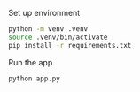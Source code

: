 Set up environment

```bash 
python -m venv .venv
source .venv/bin/activate
pip install -r requirements.txt
```

Run the app
```bash
python app.py
```